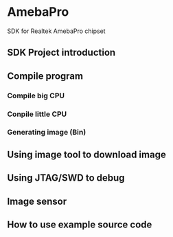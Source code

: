 # AmebaPro
SDK for Realtek AmebaPro chipset




## SDK Project introduction



## Compile program

### Compile big CPU

### Conpile little CPU

### Generating image (Bin)

## Using image tool to download image


## Using JTAG/SWD to debug

## Image sensor

## How to use example source code



